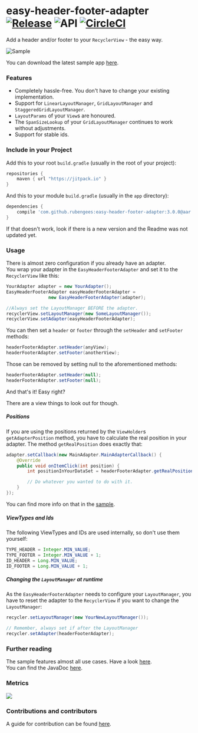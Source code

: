 # easy-header-footer-adapter [![Release](https://jitpack.io/v/rubengees/easy-header-footer-adapter.svg)](https://jitpack.io/#rubengees/easy-header-footer-adapter) ![API](https://img.shields.io/badge/API-14%2B-blue.svg) [![CircleCI](https://circleci.com/gh/rubengees/easy-header-footer-adapter.svg?style=shield)](https://circleci.com/gh/rubengees/easy-header-footer-adapter)

Add a header and/or footer to your `RecyclerView` - the easy way.

![Sample](art/sample.gif)

You can download the latest sample app [here](https://github.com/rubengees/easy-header-footer-adapter/releases/download/3.0.0/sample-release.apk).

### Features

- Completely hassle-free. You don't have to change your existing implementation.
- Support for `LinearLayoutManager`, `GridLayoutManager` and `StaggeredGridLayoutManager`.
- `LayoutParams` of your `View`s are honoured.
- The `SpanSizeLookup` of your `GridLayoutManager` continues to work without adjustments.
- Support for stable ids.

### Include in your Project

Add this to your root `build.gradle` (usually in the root of your project):

```groovy
repositories {
    maven { url "https://jitpack.io" }
}
```

And this to your module `build.gradle` (usually in the `app` directory):

```groovy
dependencies {
    compile 'com.github.rubengees:easy-header-footer-adapter:3.0.0@aar'
}
```

If that doesn't work, look if there is a new version and the Readme was not updated yet.

### Usage

There is almost zero configuration if you already have an adapter.  
You wrap your adapter in the `EasyHeaderFooterAdapter` and set it to the `RecyclerView` like this:

```java
YourAdapter adapter = new YourAdapter();
EasyHeaderFooterAdapter easyHeaderFooterAdapter = 
                new EasyHeaderFooterAdapter(adapter);

//Always set the LayoutManager BEFORE the adapter.
recyclerView.setLayoutManager(new SomeLayoutManager());
recyclerView.setAdapter(easyHeaderFooterAdapter);
```

You can then set a `header` or `footer` through the `setHeader` and `setFooter` methods:

```java
headerFooterAdapter.setHeader(anyView);
headerFooterAdapter.setFooter(anotherView);
```

Those can be removed by setting null to the aforementioned methods:

```java
headerFooterAdapter.setHeader(null);
headerFooterAdapter.setFooter(null);
```

And that's it! Easy right?

There are a view things to look out for though.

##### Positions

If you are using the positions returned by the `ViewHolder`s `getAdapterPosition` method, you have to calculate the real position in your adapter. The method `getRealPosition` does exactly that:

```java
adapter.setCallback(new MainAdapter.MainAdapterCallback() {
    @Override
    public void onItemClick(int position) {
        int positionInYourDataSet = headerFooterAdapter.getRealPosition(position);

        // Do whatever you wanted to do with it.
    }
});
```

You can find more info on that in the [sample](sample/src/main/java/com/rubengees/easyheaderfooteradaptersample/MainActivity.java#L58).

##### ViewTypes and Ids

The following ViewTypes and IDs are used internally, so don't use them yourself:

```java
TYPE_HEADER = Integer.MIN_VALUE;
TYPE_FOOTER = Integer.MIN_VALUE + 1;
ID_HEADER = Long.MIN_VALUE;
ID_FOOTER = Long.MIN_VALUE + 1;
```

##### Changing the `LayoutManager` at runtime

As the `EasyHeaderFooterAdapter` needs to configure your `LayoutManager`, you have to reset the adapter to the `RecyclerView` if you want to change the `LayoutManager`:

```java
recycler.setLayoutManager(new YourNewLayoutManager());

// Remember, always set if after the LayoutManager
recycler.setAdapter(headerFooterAdapter);
```

### Further reading

The sample features almost all use cases. Have a look [here](sample/src/main/java/com/rubengees/easyheaderfooteradaptersample).  
You can find the JavaDoc [here](https://jitpack.io/com/github/rubengees/easy-header-footer-adapter/3.0.0/javadoc/).

### Metrics

<a href="http://www.methodscount.com/?lib=com.github.rubengees%3Aeasy-header-footer-adapter%3A3.0.0"><img src="https://img.shields.io/badge/Methods and size-83 | 10 KB-e91e63.svg"/></a>

### Contributions and contributors

A guide for contribution can be found [here](.github/CONTRIBUTING.md).
